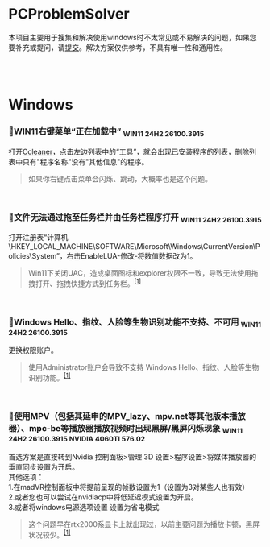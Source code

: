 # PCProblemSolver 
本项目主要用于搜集和解决使用windows时不太常见或不易解决的问题，如果您要补充或提问，请[提交](https://github.com/ruanyf/weekly/issues)。解决方案仅供参考，不具有唯一性和通用性。

<br>
<br>

# Windows

### 🔴WIN11右键菜单“正在加载中” <sub>WIN11 24H2 26100.3915</sub>
打开[Ccleaner](https://www.ccleaner.com/)，点击左边列表中的“工具”，就会出现已安装程序的列表，删除列表中只有"程序名称"没有"其他信息"的程序。
>如果你右键点击菜单会闪烁、跳动，大概率也是这个问题。

<br>

### 🔴文件无法通过拖至任务栏并由任务栏程序打开 <sub>WIN11 24H2 26100.3915</sub>
打开注册表“计算机\HKEY_LOCAL_MACHINE\SOFTWARE\Microsoft\Windows\CurrentVersion\Policies\System”，右击EnableLUA-修改-将数值数据改为1。
>Win11下关闭UAC，造成桌面图标和explorer权限不一致，导致无法使用拖拽打开、拖拽快捷方式到任务栏。<sup>[[1]](https://bbs.pcbeta.com/viewthread-2025970-1-1.html)</sup>

<br>

### 🔴Windows Hello、指纹、人脸等生物识别功能不支持、不可用 <sub>WIN11 24H2 26100.3915</sub>
更换权限账户。
>使用Administrator账户会导致不支持 Windows Hello、指纹、人脸等生物识别功能。<sup>[[1]](https://bbs.pcbeta.com/viewthread-2025970-1-1.html)</sup>

<br>

### 🔴使用MPV（包括其延申的MPV_lazy、mpv.net等其他版本播放器）、mpc-be等播放器播放视频时出现黑屏/黑屏闪烁现象 <sub>WIN11 24H2 26100.3915 NVIDIA 4060TI 576.02</sub>
首选方案是直接转到Nvidia 控制面板>管理 3D 设置>程序设置>将媒体播放器的垂直同步设置为开启。<br>其他选项：<br>1.在madVR控制面板中将提前呈现的帧数设置为1（设置为3对某些人也有效）<br>2.或者您也可以尝试在nvidiacp中将低延迟模式设置为开启。<br>3.或者将windows电源选项设置
设置为省电模式
>这个问题早在rtx2000系显卡上就出现过，以前主要问题为播放卡顿，黑屏状况较少。<sup>[[1]](https://forum.doom9.org/)</sup>
